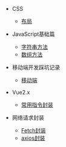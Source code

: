 <!--
 * @Author: lcz
 * @Date: 2021-03-11 15:09:19
 * @LastEditTime: 2021-03-11 18:26:28
 * @LastEditors: Please set LastEditors
 * @Description: In User Settings Edit
 * @FilePath: \lczdocs\_sidebar.md
-->
- CSS
  - [布局](css/layout.md)
  
- JavaScript基础篇
  - [字符串方法](js/jsString.md)
  - [数组方法](js/jsArray.md)

- 移动端开发踩坑记录
  - [移动端](mobile/mobile.md)

- Vue2.x
  - [常用指令封装](vue2.x/directive.md)

- 网络请求封装
  - [Fetch封装](request/fetch.md)
  - [axios封装](request/axios.md)

